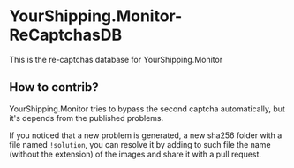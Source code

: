 # YourShipping.Monitor-ReCaptchasDB

This is the re-captchas database for YourShipping.Monitor

## How to contrib?

YourShipping.Monitor tries to bypass the second captcha automatically, but it's depends from the published problems.

If you noticed that a new problem is generated, a new sha256 folder with a file named `!solution`, you can resolve it by adding to such file the name (without the extension) of the images and share it with a pull request. 

